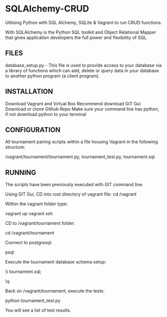 # SQLAlchemy-CRUD
Utilising Python with SQL Alchemy, SQLite &amp; Vagrant to run CRUD functions.

With SQLAlchemy is the Python SQL toolkit and Object Relational Mapper that gives application developers the full power and flexibility of SQL.

## FILES

database_setup.py - This file is used to provide access to your database via a library of functions which can add, delete or query data in your database to another python program (a client program).

## INSTALLATION

Download Vagrant and Virtual Box
Recommend download GIT Gui
Download or clone Github Repo
Make sure your command line has python, if not download python to your terminal

## CONFIGURATION

All tournament pairing scripts within a file housing Vagrant in the following structure:

/vagrant/tournament/tournament.py, tournament_test.py, tournament.sql.

## RUNNING

The scripts have been previously executed with GIT command line.

Using GIT Gui, CD into root directory of vagrant file:
cd /vagrant

Within the vagrant folder type:

vagrant up
vagrant ssh


CD to /vagrant/tournament folder:

cd /vagrant/tournament


Connect to postgresql:

psql


Execute the tournament database schema setup:

\i tournament.sql;

\q


Back on /vagrant/tournament, execute the tests:

python tournament_test.py


You will see a list of test results.
